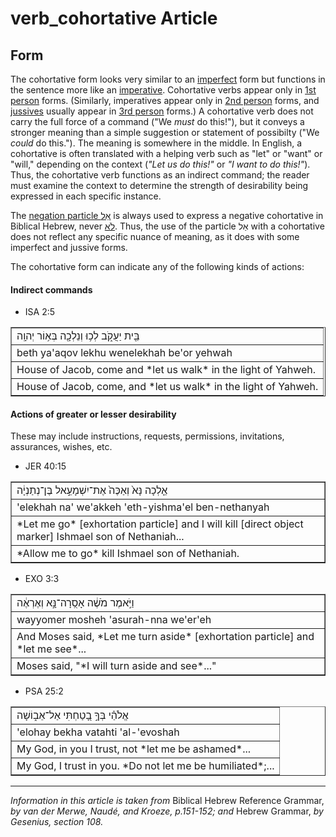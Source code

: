 # verb_cohortative Article

## Form
The cohortative form looks very similar to an [imperfect](https://git.door43.org/Door43/en-uhg/src/master/content/verb_imperfect/02.md) form but functions in the sentence more like an [imperative](https://git.door43.org/Door43/en-uhg/src/master/content/verb_imperative/02.md). Cohortative verbs appear only in [1st person](https://git.door43.org/Door43/en-uhg/src/master/content/person_fist/02.md) forms. (Similarly, imperatives appear only in [2nd person](https://git.door43.org/Door43/en-uhg/src/master/content/person_second/02.md) forms, and [jussives](https://git.door43.org/Door43/en-uhg/src/master/content/verb_jussive/02.md) usually appear in [3rd person](https://git.door43.org/Door43/en-uhg/src/master/content/person_third/02.md) forms.)  A cohortative verb does not carry the full force of a command ("We *must* do this!"), but it conveys a stronger meaning than a simple suggestion or statement of possibilty ("We *could* do this."). The meaning is somewhere in the middle. In English, a cohortative is often translated with a helping verb such as "let" or "want" or "will," depending on the context (*"Let us do this!"* or *"I want to do this!"*).  Thus, the cohortative verb functions as an indirect command; the reader must examine the context to determine the strength of desirability being expressed in each specific instance.

The [negation particle אַל](https://git.door43.org/Door43/en-uhg/src/master/content/particle_negative/02.md#-2) is always used to express a negative cohortative in Biblical Hebrew, never [לֹא](https://git.door43.org/Door43/en-uhg/src/master/content/particle_negative/02.md#-1).  Thus, the use of the particle אַל with a cohortative does not reflect any specific nuance of meaning, as it does with some imperfect and jussive forms.

The cohortative form can indicate any of the following kinds of actions:

#### Indirect commands

* ISA 2:5
<table border="1" class="docutils">
<colgroup>
<col width="100%" />
</colgroup>
<tbody valign="top">
<tr class="row-odd"><td>בֵּ֖ית יַעֲקֹ֑ב לְכ֥וּ וְנֵלְכָ֖ה בְּא֥וֹר יְהוָֽה</td>
</tr>
<tr class="row-even"><td>beth ya'aqov lekhu wenelekhah be'or yehwah</td>
</tr>
<tr class="row-odd"><td>House of Jacob, come and *let us walk* in the light of Yahweh.</td>
</tr>
<tr class="row-even"><td>House of Jacob, come, and *let us walk* in the light of Yahweh.</td>
</tr>
</tbody>
</table>
 
#### Actions of greater or lesser desirability
These may include instructions, requests, permissions, invitations, assurances, wishes, etc.

* JER 40:15 
<table border="1" class="docutils">
<colgroup>
<col width="100%" />
</colgroup>
<tbody valign="top">
<tr class="row-odd"><td>אֵ֤לְכָה נָּא֙ וְאַכֶּה֙ אֶת־יִשְׁמָעֵ֣אל בֶּן־נְתַנְיָ֔ה</td>
</tr>
<tr class="row-even"><td>'elekhah na' we'akkeh 'eth-yishma'el ben-nethanyah</td>
</tr>
<tr class="row-odd"><td>*Let me go* [exhortation particle] and I will kill [direct object marker] Ishmael son of Nethaniah...</td>
</tr>
<tr class="row-even"><td>*Allow me to go* kill Ishmael son of Nethaniah.</td>
</tr>
</tbody>
</table>

* EXO 3:3
<table border="1" class="docutils">
<colgroup>
<col width="100%" />
</colgroup>
<tbody valign="top">
<tr class="row-odd"><td>וַיֹּ֣אמֶר מֹשֶׁ֔ה אָסֻֽרָה־נָּ֣א וְאֶרְאֶ֔ה</td>
</tr>
<tr class="row-even"><td>wayyomer mosheh 'asurah-nna we'er'eh</td>
</tr>
<tr class="row-odd"><td>And Moses said, *Let me turn aside* [exhortation particle] and *let me see*...</td>
</tr>
<tr class="row-even"><td>Moses said, "*I will turn aside and see*..."</td>
</tr>
</tbody>
</table>

* PSA 25:2
<table border="1" class="docutils">
<colgroup>
<col width="100%" />
</colgroup>
<tbody valign="top">
<tr class="row-odd"><td>אֱלֹהַ֗י בְּךָ֣ בָ֭טַחְתִּי אַל־אֵב֑וֹשָׁה</td>
</tr>
<tr class="row-even"><td>'elohay bekha vatahti 'al-'evoshah</td>
</tr>
<tr class="row-odd"><td>My God, in you I trust, not *let me be ashamed*...</td>
</tr>
<tr class="row-even"><td>My God, I trust in you. *Do not let me be humiliated*;...</td>
</tr>
</tbody>
</table>


----------------------------------

*Information in this article is taken from* Biblical Hebrew Reference Grammar, *by van der Merwe, Naudé, and Kroeze, p.151-152; and* Hebrew Grammar, *by Gesenius, section 108.*